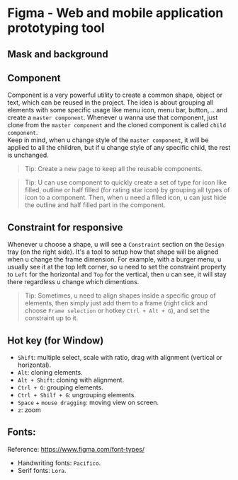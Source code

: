 # Figma - Web and mobile application prototyping tool

## Mask and background

## Component

Component is a very powerful utility to create a common shape, object or text, which can be reused in the project. The idea is about grouping all elements with some specific usage like menu icon, menu bar, button,... and create a `master component`. Whenever u wanna use that component, just clone from the `master component` and the cloned component is called `child component`.
<br/>
Keep in mind, when u change style of the `master component`, it will be applied to all the children, but if u change style of any specific child, the rest is unchanged.

> Tip: Create a new page to keep all the reusable components.

> Tip: U can use component to quickly create a set of type for icon like filled, outline or half filled (for rating star icon) by grouping all types of icon to a component. Then, when u need a filled icon, u can just hide the outline and half filled part in the component.

## Constraint for responsive

Whenever u choose a shape, u will see a `Constraint` section on the `Design` tray (on the right side). It's a tool to setup how that shape will be aligned when u change the frame dimension. For example, with a burger menu, u usually see it at the top left corner, so u need to set the constraint property to `Left` for the horizontal and `Top` for the vertical, then u can see, it will stay there regardless u change which dimentions.

> Tip: Sometimes, u need to align shapes inside a specific group of elements, then simply just add them to a frame (right click and choose `Frame selection` or hotkey `Ctrl + Alt + G`), and set the constraint up to it.

## Hot key (for Window)

- `Shift`: multiple select, scale with ratio, drag with alignment (vertical or horizontal).
- `Alt`: cloning elements.
- `Alt + Shift`: cloning with alignment.
- `Ctrl + G`: grouping elements.
- `Ctrl + Shilf + G`: ungrouping elements.
- `Space` + `mouse dragging`: moving view on screen.
- `z`: zoom

## Fonts:

Reference: https://www.figma.com/font-types/

- Handwriting fonts: `Pacifico`.
- Serif fonts: `Lora`.
